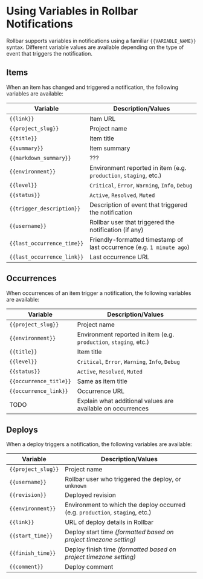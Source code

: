 # Using Variables in Rollbar Notifications

Rollbar supports variables in notifications using a familiar `{{VARIABLE_NAME}}` syntax.  Different variable values are available depending on the type of event that triggers the notification.

## Items
When an item has changed and triggered a notification, the following variables are available:

Variable | Description/Values
---------| ------------
`{{link}}` | Item URL
`{{project_slug}}` | Project name
`{{title}}` | Item title
`{{summary}}`| Item summary
`{{markdown_summary}}` | ???
`{{environment}}` | Environment reported in item (e.g. `production`, `staging`, etc.)
`{{level}}` | `Critical`, `Error`, `Warning`, `Info`, `Debug`
`{{status}}` | `Active`, `Resolved`, `Muted`
`{{trigger_description}}` | Description of event that triggered the notification
`{{username}}` | Rollbar user that triggered the notification (if any)
`{{last_occurrence_time}}` | Friendly-formatted timestamp of last occurrence (e.g. `1 minute ago`)
`{{last_occurrence_link}}` | Last occurrence URL

## Occurrences
When occurrences of an item trigger a notification, the following variables are available:

Variable | Description/Values
---------| ------------
`{{project_slug}}` | Project name
`{{environment}}` | Environment reported in item (e.g. `production`, `staging`, etc.)
`{{title}}`| Item title
`{{level}}` | `Critical`, `Error`, `Warning`, `Info`, `Debug`
`{{status}}` | `Active`, `Resolved`, `Muted`
`{{occurrence_title}}` | Same as item title
`{{occurrence_link}}` | Occurrence URL
TODO | Explain what additional values are available on occurrences

## Deploys
When a deploy triggers a notification, the following variables are available:

Variable | Description/Values
---------| ------------
`{{project_slug}}` | Project name
`{{username}}` | Rollbar user who triggered the deploy, or `unknown`
`{{revision}}` | Deployed revision
`{{environment}}` | Environment to which the deploy occurred (e.g. `production`, `staging`, etc.)
`{{link}}` | URL of deploy details in Rollbar
`{{start_time}}` | Deploy start time _(formatted based on project timezone setting)_
`{{finish_time}}`| Deploy finish time _(formatted based on project timezone setting)_
`{{comment}}` | Deploy comment
